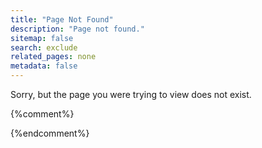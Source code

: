 ```yaml
---
title: "Page Not Found"
description: "Page not found."
sitemap: false
search: exclude
related_pages: none
metadata: false
---  
```


Sorry, but the page you were trying to view does not exist.

{%comment%}
<script type="text/javascript">
  var GOOG_FIXURL_LANG = 'en';
  var GOOG_FIXURL_SITE = '{{ site.url }}'
</script>
<script type="text/javascript"
  src="http://linkhelp.clients.google.com/tbproxy/lh/wm/fixurl.js">
</script>
{%endcomment%}
